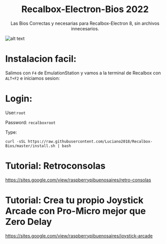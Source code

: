 #                                  <h1 align="center"> Recalbox-Electron-Bios 2022</h1>
<p align="center">
Las Bios Correctas y necesarias para Recalbox-Electron 8, sin archivos innecesarios.
</p>

![alt text](https://raw.githubusercontent.com/Luciano2018/RetroPieBios/master/logov3.png)

# Instalacion facil:

Salimos con `F4` de EmulationStation y vamos a la terminal de Recalbox con `ALT+F2` e iniciamos sesion:

# Login:

User:`root`

Password: `recalboxroot`

Type:

```
curl -sSL https://raw.githubusercontent.com/Luciano2018/Recalbox-Bios/master/install.sh | bash
```
# Tutorial: Retroconsolas
https://sites.google.com/view/raspberrypibuenosaires/retro-consolas

# Tutorial: Crea tu propio Joystick Arcade con Pro-Micro mejor que Zero Delay
https://sites.google.com/view/raspberrypibuenosaires/joystick-arcade
